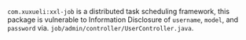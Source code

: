 `com.xuxueli:xxl-job` is a distributed task scheduling framework, this package is vulnerable to Information Disclosure of `username`, `model`, and `password` via. `job/admin/controller/UserController.java`.
